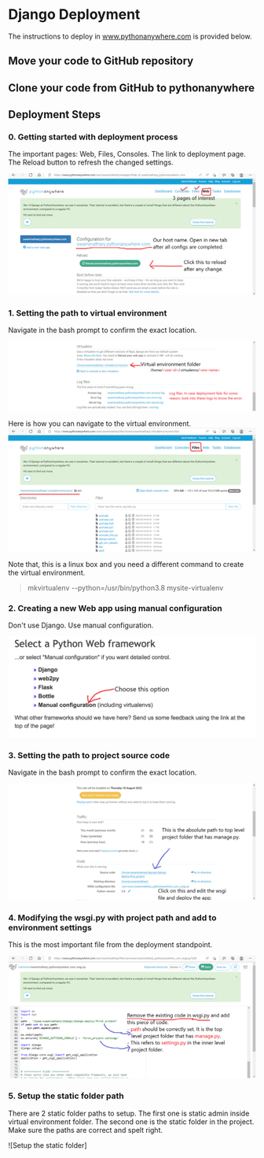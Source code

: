 # Django Deployment

The instructions to deploy in www.pythonanywhere.com is provided below.

## Move your code to GitHub repository

## Clone your code from GitHub to pythonanywhere

## Deployment Steps

### 0. Getting started with deployment process 
The important pages: Web, Files, Consoles. The link to deployment page. The Reload button to refresh the changed settings.

![](deploy/0.png)


### 1. Setting the path to virtual environment
Navigate in the bash prompt to confirm the exact location.

![Setting the path to virtual environment](deploy/2.png)

Here is how you can navigate to the virtual environment.
![](deploy/files-1.png)

Note that, this is a linux box and you need a different command to create the virtual environment.
> mkvirtualenv --python=/usr/bin/python3.8 mysite-virtualenv

### 2. Creating a new Web app using manual configuration
Don't use Django. Use manual configuration.

![Use manual configuration](deploy/manual.png)

### 3. Setting the path to project source code
Navigate in the bash prompt to confirm the exact location.

![Setting the path to project source code](deploy/1.png)

### 4. Modifying the wsgi.py with project path and add to environment settings
This is the most important file from the deployment standpoint.

![Modifying the wsgi.py with project path and environment settings](deploy/wsgi.png)

### 5. Setup the static folder path
There are 2 static folder paths to setup. The first one is static admin inside virtual environment folder. The second one is the static folder in the project. Make sure the paths are correct and spelt right. 

![Setup the static folder]
